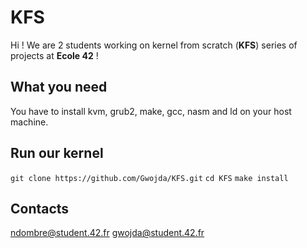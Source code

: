 # KFS

Hi ! We are 2 students working on kernel from scratch (**KFS**) series of projects at **Ecole 42** !

## What you need

You have to install kvm, grub2, make, gcc, nasm and ld on your host machine. 

## Run our kernel

`git clone https://github.com/Gwojda/KFS.git`
`cd KFS`
`make install`

## Contacts

ndombre@student.42.fr
gwojda@student.42.fr
